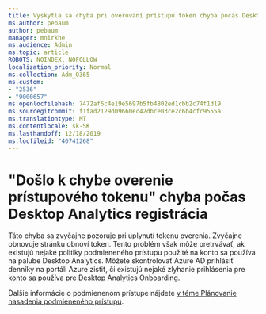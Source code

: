 ```yaml
---
title: Vyskytla sa chyba pri overovaní prístupu token chyba počas Desktop Analytics na stravovanie
ms.author: pebaum
author: pebaum
manager: mnirkhe
ms.audience: Admin
ms.topic: article
ROBOTS: NOINDEX, NOFOLLOW
localization_priority: Normal
ms.collection: Adm_O365
ms.custom:
- "2536"
- "9000657"
ms.openlocfilehash: 7472af5c4e19e5697b5fb4802ed1cbb2c74f1d19
ms.sourcegitcommit: f1fad2129d09660ec42dbce03ce2c6b4cfc9555a
ms.translationtype: MT
ms.contentlocale: sk-SK
ms.lasthandoff: 12/18/2019
ms.locfileid: "40741268"
---
```

# <a name="there-was-an-error-validating-access-token-error-during-desktop-analytics-onboarding"></a>"Došlo k chybe overenie prístupového tokenu" chyba počas Desktop Analytics registrácia

Táto chyba sa zvyčajne pozoruje pri uplynutí tokenu overenia. Zvyčajne obnovuje stránku obnoví token. Tento problém však môže pretrvávať, ak existujú nejaké politiky podmieneného prístupu použité na konto sa používa na palube Desktop Analytics. Môžete skontrolovať Azure AD prihlásiť denníky na portáli Azure zistiť, či existujú nejaké zlyhanie prihlásenia pre konto sa používa pre Desktop Analytics Onboarding.

Ďalšie informácie o podmienenom prístupe nájdete [v téme Plánovanie nasadenia podmieneného prístupu](https://docs.microsoft.com/azure/active-directory/conditional-access/plan-conditional-access).